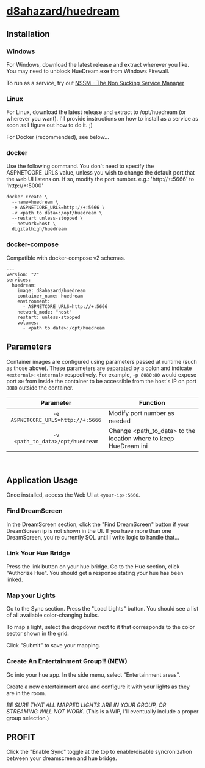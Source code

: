 # [d8ahazard/huedream](https://github.com/d8ahazard/huedream)

## Installation

### Windows
For Windows, download the latest release and extract wherever you like. You may need to unblock HueDream.exe from Windows Firewall.

To run as a service, try out [NSSM - The Non Sucking Service Manager](http://nssm.cc/)

### Linux
For Linux, download the latest release and extract to /opt/huedream (or wherever you want). I'll provide instructions on how to install as a service
as soon as I figure out how to do it. ;)

For Docker (recommended), see below...

### docker

Use the following command. You don't need to specify the ASPNETCORE_URLS value, unless you wish to change the default
port that the web UI listens on. If so, modify the port number. e.g.: 'http://+:5666' to 'http://+:5000'

```
docker create \
  --name=huedream \
  -e ASPNETCORE_URLS=http://+:5666 \
  -v <path to data>:/opt/huedream \ 
  --restart unless-stopped \
  --network=host \
  digitalhigh/huedream
```


### docker-compose

Compatible with docker-compose v2 schemas.

```
---
version: "2"
services:
  huedream:
    image: d8ahazard/huedream
    container_name: huedream
    environment:
      - ASPNETCORE_URLS=http://+:5666
    network_mode: "host"
    restart: unless-stopped
	volumes:
      - <path to data>:/opt/huedream
```

## Parameters

Container images are configured using parameters passed at runtime (such as those above). These parameters are separated by a colon and indicate `<external>:<internal>` respectively. For example, `-p 8080:80` would expose port `80` from inside the container to be accessible from the host's IP on port `8080` outside the container.

| Parameter | Function |
| :----: | --- |
| `-e ASPNETCORE_URLS=http://+:5666` | Modify port number as needed |
| `-v <path_to_data>/opt/huedream` | Change <path_to_data> to the location where to keep HueDream ini |




&nbsp;
## Application Usage

Once installed, access the Web UI at `<your-ip>:5666`.

### Find DreamScreen
In the DreamScreen section, click the "Find DreamScreen" button if your DreamScreen ip is not shown in the UI. If you have more than one DreamScreen, you're currently SOL until I write logic to handle that...

### Link Your Hue Bridge
Press the link button on your hue bridge. Go to the Hue section, click "Authorize Hue". You should get a response stating your hue has been linked.

### Map your Lights
Go to the Sync section. Press the "Load Lights" button. You should see a list of all available color-changing bulbs.

To map a light, select the dropdown next to it that corresponds to the color sector shown in the grid.

Click "Submit" to save your mapping.

### Create An Entertainment Group!! (NEW)
Go into your hue app. In the side menu, select "Entertainment areas".

Create a new entertainment area and configure it with your lights as they are in the room.

*BE SURE THAT ALL MAPPED LIGHTS ARE IN YOUR GROUP, OR STREAMING WILL NOT WORK.* 
(This is a WIP, I'll eventually include a proper group selection.)


## PROFIT

Click the "Enable Sync" toggle at the top to enable/disable syncronization between your dreamscreen and hue bridge.
